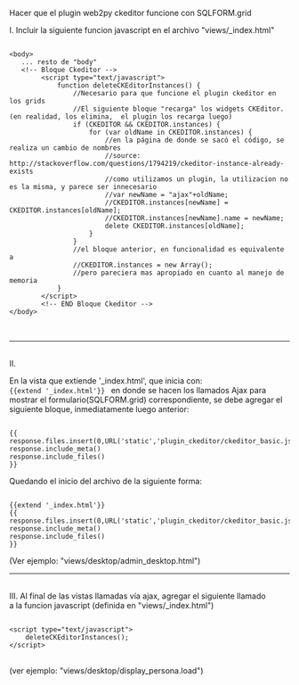 Hacer que el plugin web2py ckeditor funcione con SQLFORM.grid

I. 
Incluir la siguiente funcion javascript en el archivo "views/_index.html"
<pre>
<code>
&lt;body&gt;
   ... resto de "body"
   &lt;!-- Bloque Ckeditor --&gt;
        &lt;script type="text/javascript"&gt;
            function deleteCKEditorInstances() {
                //Necesario para que funcione el plugin ckeditor en los grids
                //El siguiente bloque "recarga" los widgets CKEditor. (en realidad, los elimina,  el plugin los recarga luego)
                if (CKEDITOR && CKEDITOR.instances) {
                    for (var oldName in CKEDITOR.instances) {
                        //en la página de donde se sacó el código, se realiza un cambio de nombres
                        //source: http://stackoverflow.com/questions/1794219/ckeditor-instance-already-exists
                        //como utilizamos un plugin, la utilizacion no es la misma, y parece ser innecesario
                        //var newName = "ajax"+oldName;
                        //CKEDITOR.instances[newName] = CKEDITOR.instances[oldName];
                        //CKEDITOR.instances[newName].name = newName;
                        delete CKEDITOR.instances[oldName];
                    }
                }
                //el bloque anterior, en funcionalidad es equivalente a 
                //CKEDITOR.instances = new Array();
                //pero pareciera mas apropiado en cuanto al manejo de memoria
            }
        &lt;/script>
        &lt;!-- END Bloque Ckeditor --&gt;
&lt;/body&gt;
</code></pre>
<br>
<hr>
<br>
II. 

En la vista que extiende '_index.html', que inicia con:
<code>
{{extend '_index.html'}}
</code>
en donde se hacen los llamados Ajax para mostrar el formulario(SQLFORM.grid)
correspondiente, se debe agregar el siguiente bloque, inmediatamente luego
anterior:
<pre>
<code>
{{
response.files.insert(0,URL('static','plugin_ckeditor/ckeditor_basic.js'))
response.include_meta()
response.include_files()
}}
</code></pre>

Quedando el inicio del archivo de la siguiente forma:
<pre><code>
{{extend '_index.html'}}
{{
response.files.insert(0,URL('static','plugin_ckeditor/ckeditor_basic.js'))
response.include_meta()
response.include_files()
}}
</code></pre>
(Ver ejemplo: "views/desktop/admin_desktop.html")
<br>
<hr>
<br>
III.
Al final de las vistas llamadas vía ajax, agregar el siguiente llamado<br>
a la funcion javascript (definida en "views/_index.html")
<pre>
<code>
&lt;script type="text/javascript"&gt;
    deleteCKEditorInstances();
&lt;/script&gt;
</code>
</pre>
(ver ejemplo: "views/desktop/display_persona.load")
